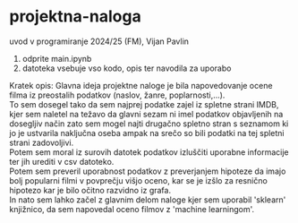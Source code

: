 # projektna-naloga<br>
uvod v programiranje 2024/25 (FM), Vijan Pavlin<br>
1. odprite main.ipynb<br>
2. datoteka vsebuje vso kodo, opis ter navodila za uporabo


Kratek opis:
Glavna ideja projektne naloge je bila napovedovanje ocene filma iz preostalih podatkov (naslov, žanre, poplarnosti,...).<br>
To sem dosegel tako da sem najprej podatke zajel iz spletne strani IMDB, kjer sem naletel na težavo da glavni sezam ni imel podatkov objavljenih na dosegljiv način zato sem mogel najti drugačno spletno stran s seznamom ki jo je ustvarila naključna oseba ampak na srečo so bili podatki na tej spletni strani zadovoljivi.<br>
Potem sem moral iz surovih datotek podatkov izluščiti uporabne informacije ter jih urediti v csv datoteko. <br>
Potem sem preveril uporabnost podatkov z preverjanjem hipoteze da imajo bolj popularni filmi v povprečju višjo oceno, kar se je izšlo za resnično hipotezo kar je bilo očitno razvidno iz grafa. <br>
In nato sem lahko začel z glavnim delom naloge kjer sem uporabil 'sklearn' knjižnico, da sem napovedal oceno filmov z 'machine learningom'.
